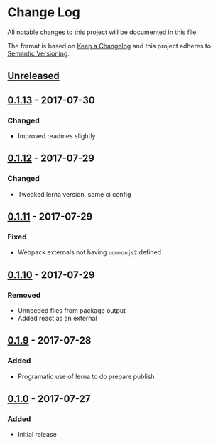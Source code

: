 # Change Log
All notable changes to this project will be documented in this file.

The format is based on [Keep a Changelog](http://keepachangelog.com/)
and this project adheres to [Semantic Versioning](http://semver.org/).

## [Unreleased][]

## [0.1.13][] - 2017-07-30
### Changed
- Improved readmes slightly

## [0.1.12][] - 2017-07-29
### Changed
- Tweaked lerna version, some ci config

## [0.1.11][] - 2017-07-29
### Fixed
- Webpack externals not having `commonjs2` defined

## [0.1.10][] - 2017-07-29
### Removed
- Unneeded files from package output
- Added react as an external

## [0.1.9][] - 2017-07-28
### Added
- Programatic use of lerna to do prepare publish

## [0.1.0][] - 2017-07-27
### Added
- Initial release


[Unreleased]: https://github.com/madou/yubaba/compare/v0.1.13...HEAD
[0.1.13]: https://github.com/madou/yubaba/compare/v0.1.12...v0.1.13
[0.1.12]: https://github.com/madou/yubaba/compare/v0.1.11...v0.1.12
[0.1.11]: https://github.com/madou/yubaba/compare/v0.1.10...v0.1.11
[0.1.10]: https://github.com/madou/yubaba/compare/v0.1.9...v0.1.10
[0.1.9]: https://github.com/madou/yubaba/compare/v0.1.0...v0.1.9
[0.1.0]: https://github.com/madou/yubaba/tree/v0.1.0

